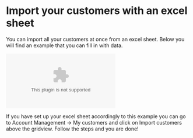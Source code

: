 # Import your customers with an excel sheet

You can import all your customers at once from an excel sheet. Below you will find an example that you can fill in with data.

![Customer import example](/template/files/Import_for_customers.xlsx)

If you have set up your excel sheet accordingly to this example you can go to Account Management -> My customers and click on Import customers above the gridview.
Follow the steps and you are done!
